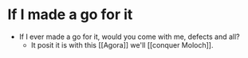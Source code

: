 # If I made a go for it

- If I ever made a go for it, would you come with me, defects and all?
  - It posit it is with this [[Agora]] we'll [[conquer Moloch]].

